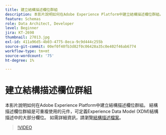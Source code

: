 ```yaml
---
title: 建立結構描述欄位群組
description: 本影片說明如何在Adobe Experience Platform中建立結構描述欄位群組。 結構描述欄位群組是可重複使用的元件，可定義Experience Data Model (XDM)結構描述中的大部分欄位。
feature: Schemas
role: Data Architect, Developer
level: Beginner
jira: KT-2698
thumbnail: 27013.jpg
exl-id: 411a96d5-4b03-4775-8eca-9c9d444c255b
source-git-commit: 00ef0f40fb3d82f0c06428a35c0e402f46ab6774
workflow-type: tm+mt
source-wordcount: '75'
ht-degree: 1%

---
```


# 建立結構描述欄位群組

本影片說明如何在Adobe Experience Platform中建立結構描述欄位群組。 結構描述欄位群組是可重複使用的元件，可定義Experience Data Model (XDM)結構描述中的大部分欄位。 如需詳細資訊，請瀏覽[結構描述檔案](https://experienceleague.adobe.com/docs/experience-platform/xdm/home.html?lang=zh-Hant)。

>[!VIDEO](https://video.tv.adobe.com/v/27013?learn=on)
